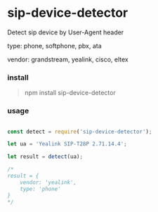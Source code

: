 # sip-device-detector

Detect sip device by User-Agent header

type: phone, softphone, pbx, ata

vendor: grandstream, yealink, cisco, eltex



### install

> npm install sip-device-detector

### usage

`````javascript

const detect = require('sip-device-detector');

let ua = 'Yealink SIP-T28P 2.71.14.4';

let result = detect(ua);

/*
result = {
	vendor: 'yealink',
	type: 'phone'
}
*/

`````